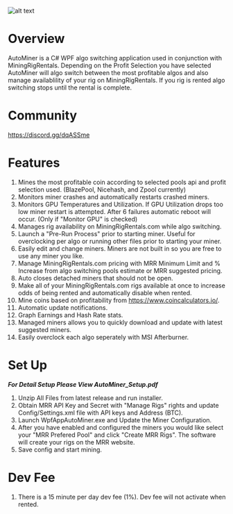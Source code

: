 ![alt text](https://github.com/j0sh710/AutoMiner/blob/master/AutoMinerLogo.jpg)

# Overview
AutoMiner is a C# WPF algo switching application used in conjunction with MiningRigRentals. Depending on the Profit Selection you have selected AutoMiner will algo switch between the most profitable algos and also manage availablility of your rig on MiningRigRentals. If you rig is rented algo switching stops until the rental is complete.

# Community
https://discord.gg/dqASSme

# Features
1. Mines the most profitable coin according to selected pools api and profit selection used. (BlazePool, Nicehash, and Zpool currently)
2. Monitors miner crashes and automatically restarts crashed miners.
3. Monitors GPU Temperatures and Utilization. If GPU Utilization drops too low miner restart is attempted. After 6 failures automatic reboot will occur. (Only if "Monitor GPU" is checked)
4. Manages rig availability on MiningRigRentals.com while algo switching.
5. Launch a "Pre-Run Process" prior to starting miner. Useful for overclocking per algo or running other files prior to starting your miner.
6. Easily edit and change miners. Miners are not built in so you are free to use any miner you like.
7. Manage MiningRigRentals.com pricing with MRR Minimum Limit and % Increase from algo switching pools estimate or MRR suggested pricing.
8. Auto closes detached miners that should not be open.
9. Make all of your MiningRigRentals.com rigs available at once to increase odds of being rented and automatically disable when rented.
10. Mine coins based on profitability from https://www.coincalculators.io/.
11. Automatic update notifications.
12. Graph Earnings and Hash Rate stats.
13. Managed miners allows you to quickly download and update with latest suggested miners.
14. Easily overclock each algo seperately with MSI Afterburner.

# Set Up

***For Detail Setup Please View AutoMiner_Setup.pdf***

1. Unzip All Files from latest release and run installer.
2. Obtain MRR API Key and Secret with "Manage Rigs" rights and update Config/Settings.xml file with API keys and Address (BTC).
3. Launch WpfAppAutoMiner.exe and Update the Miner Configuration.
4. After you have enabled and configured the miners you would like select your "MRR Prefered Pool" and click "Create MRR Rigs". The software will create your rigs on the MRR website.
5. Save config and start mining.

# Dev Fee
1. There is a 15 minute per day dev fee (1%). Dev fee will not activate when rented.
